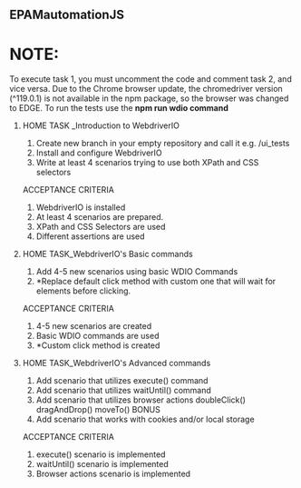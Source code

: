 ## EPAMautomationJS

# NOTE: 
To execute task 1, you must uncomment the code and comment task 2, and vice versa.
Due to the Chrome browser update, the chromedriver version (^119.0.1) is not available in the npm package, so the browser was changed to EDGE.
To run the tests use the **npm run wdio command**

1) HOME TASK _Introduction to WebdriverIO
    1. Create new branch in your empty repository and call it e.g. /ui_tests
    2. Install and configure WebdriverIO
    3. Write at least 4 scenarios trying to use both XPath and CSS selectors
    
    ACCEPTANCE CRITERIA 
    1.  WebdriverIO is installed
    2.  At least 4 scenarios are prepared. 
    3.  XPath and CSS Selectors are used
    4.  Different assertions are used


2) HOME TASK_WebdriverIO's Basic commands 

    1.    Add 4-5 new scenarios using basic WDIO Commands
    2.    *Replace default click method with custom one that will wait for elements before clicking. 

    ACCEPTANCE CRITERIA 
    1.    4-5 new scenarios are created
    2.    Basic WDIO commands are used
    3. *Custom click method is created


3) HOME TASK_WebdriverIO's Advanced commands
    1.    Add scenario that utilizes execute() command
    2.    Add scenario that utilizes waitUntil() command
    3.    Add scenario that utilizes browser actions
            doubleClick()
            dragAndDrop()
            moveTo()
    BONUS
    4.    Add scenario that works with cookies and/or local storage

    ACCEPTANCE CRITERIA
    1.    execute() scenario is implemented
    2.    waitUntil() scenario is implemented
    3.    Browser actions scenario is implemented
